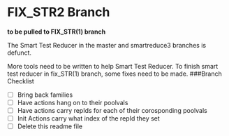 # FIX_STR2 Branch
**to be pulled to FIX_STR(1) branch**

The Smart Test Reducer in the master and smartreduce3 branches is defunct. 

More tools need to be written to help Smart Test Reducer.  To finish smart test reducer in fix_STR(1) branch, some fixes need to be made.
###Branch Checklist
- [ ] Bring back families
- [ ] Have actions hang on to their poolvals
- [ ] Have actions carry repIds for each of their corosponding poolvals
- [ ] Init Actions carry what index of the repId they set
- [ ] Delete this readme file
